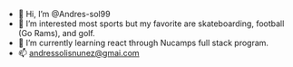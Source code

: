 - 👋 Hi, I’m @Andres-sol99
- 👀 I’m interested most sports but my favorite are skateboarding, football (Go Rams), and golf.
- 🌱 I’m currently learning react through Nucamps full stack program.
- 📫 andressolisnunez@gmai.com

<!---
Andres-sol99/Andres-sol99 is a ✨ special ✨ repository because its `README.md` (this file) appears on your GitHub profile.
You can click the Preview link to take a look at your changes.
--->
